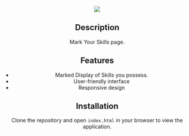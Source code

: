<div align="center">
<img src="https://nkb-backend-media-static-tenxiitian.s3.ap-south-1.amazonaws.com/tenxiitian_prod/programs/Tech+Programs/frontend-content/ccbp/coding-practice-questions/dynamic-webapps/mark-the-skills-v1.gif" style="max-width: 80%;">

## Description

Mark Your Skills page.
## Features
- Marked Display of Skills you possess.
- User-friendly interface
- Responsive design

## Installation

Clone the repository and open `index.html` in your browser to view the application.
